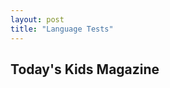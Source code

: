 ```yaml
---
layout: post
title: "Language Tests"
---
```

## Today's Kids Magazine

 <object data="{{ site.url }}{{ site.baseurl }}/_pdfs/TodaysKids2014.pdf" width="1000" height="1000" type="application/pdf"></object>